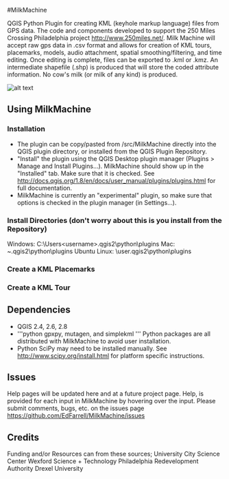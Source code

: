 #MilkMachine

QGIS Python Plugin for creating KML (keyhole markup language) files from GPS data. The code and components developed to support the 250 Miles Crossing Philadelphia project
http://www.250miles.net/. Milk Machine will accept raw gps data in .csv format and allows for creation of KML tours, placemarks, models, audio attachment,
spatial smoothing/filtering, and time editing. Once editing is complete, files can be exported to .kml or .kmz. An intermediate shapefile (.shp) is 
produced that will store the coded attribute information. No cow's milk (or milk of any kind) is produced.

![alt text](https://github.com/EdFarrell/MilkMachine/tree/master/dist/docs/mm_image1.png "image 1")

## Using MilkMachine

### Installation
- The plugin can be copy/pasted from /src/MilkMachine directly into the QGIS plugin directory, or installed from the QGIS Plugin Repository.
- "Install" the plugin using the QGIS Desktop plugin manager (Plugins > Manage and Install Plugins...). MilkMachine should show up in the "Installed"
tab. Make sure that it is checked. See http://docs.qgis.org/1.8/en/docs/user_manual/plugins/plugins.html for full documentation.
- MilkMachine is currently an "experimental" plugin, so make sure that options is checked in the plugin manager (in Settings...).

### Install Directories (don't worry about this is you install from the Repository)
Windows: C:\Users\<username>\.qgis2\python\plugins
Mac: ~\.qgis2\python\plugins
Ubuntu Linux: \user\.qgis2\python\plugins

### Create a KML Placemarks

### Create a KML Tour

## Dependencies

- QGIS 2.4, 2.6, 2.8
- '''python 
gpxpy, mutagen, and simplekml
'''
Python packages are all distributed with MilkMachine to avoid user installation.
- Python SciPy may need to be installed manually. See http://www.scipy.org/install.html for platform specific instructions. 

## Issues
Help pages will be updated here and at a future project page. Help, is provided for each input in MilkMachine by hovering over the input.
Please submit comments, bugs, etc. on the issues page https://github.com/EdFarrell/MilkMachine/issues

## Credits
Funding and/or Resources can from these sources;
University City Science Center
Wexford Science + Technology
Philadelphia Redevelopment Authority
Drexel University



